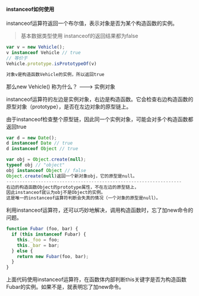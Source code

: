 #### instanceof如何使用

instanceof运算符返回一个布尔值，表示对象是否为某个构造函数的实例。

> 基本数据类型使用 instanceof的返回结果都为false

```javascript
var v = new Vehicle();
v instanceof Vehicle // true
// 等价于
Vehicle.prototype.isPrototypeOf(v)

对象v是构造函数Vehicle的实例，所以返回true
```

那么new Vehicle() 称为什么？ ---> 实例对象

instanceof运算符的左边是实例对象，右边是构造函数。它会检查右边构造函数的原型对象（prototype），是否在左边对象的原型链上。

由于instanceof检查整个原型链，因此同一个实例对象，可能会对多个构造函数都返回true

```javascript
var d = new Date();
d instanceof Date // true
d instanceof Object // true
```

```javascript
var obj = Object.create(null);
typeof obj // "object"
obj instanceof Object // false
Object.create(null)返回一个新对象obj，它的原型是null。
------------------------------------------------------------------
右边的构造函数Object的prototype属性，不在左边的原型链上，
因此instanceof就认为obj不是Object的实例。
这是唯一的instanceof运算符判断会失真的情况（一个对象的原型是null）。
```

利用instanceof运算符，还可以巧妙地解决，调用构造函数时，忘了加new命令的问题。

```javascript
function Fubar (foo, bar) {
  if (this instanceof Fubar) {
    this._foo = foo;
    this._bar = bar;
  } else {
    return new Fubar(foo, bar);
  }
}
```

上面代码使用instanceof运算符，在函数体内部判断this关键字是否为构造函数Fubar的实例。如果不是，就表明忘了加new命令。
